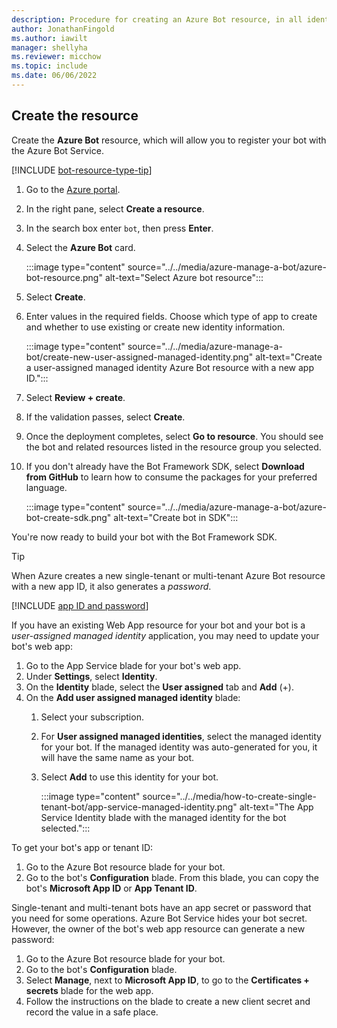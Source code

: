 ```yaml
---
description: Procedure for creating an Azure Bot resource, in all identity-management flavors.
author: JonathanFingold
ms.author: iawilt
manager: shellyha
ms.reviewer: micchow
ms.topic: include
ms.date: 06/06/2022
---
```


## Create the resource

Create the **Azure Bot** resource, which will allow you to register your bot with the Azure Bot Service.

[!INCLUDE [bot-resource-type-tip](../bot-resource-type-tip.md)]

1. Go to the [Azure portal](https://portal.azure.com/).
1. In the right pane, select **Create a resource**.
1. In the search box enter `bot`, then press **Enter**.
1. Select the **Azure Bot** card.

    :::image type="content" source="../../media/azure-manage-a-bot/azure-bot-resource.png" alt-text="Select Azure bot resource":::

1. Select **Create**.
1. Enter values in the required fields.
    Choose which type of app to create and whether to use existing or create new identity information.

    :::image type="content" source="../../media/azure-manage-a-bot/create-new-user-assigned-managed-identity.png" alt-text="Create a user-assigned managed identity Azure Bot resource with a new app ID.":::

1. Select **Review + create**.
1. If the validation passes, select **Create**.
1. Once the deployment completes, select **Go to resource**. You should see the bot and related resources listed in the resource group you selected.
1. If you don't already have the Bot Framework SDK, select **Download from GitHub** to learn how to consume the packages for your preferred language.

    :::image type="content" source="../../media/azure-manage-a-bot/azure-bot-create-sdk.png" alt-text="Create bot in SDK":::

You're now ready to build your bot with the Bot Framework SDK.

> [!TIP]
> When Azure creates a new single-tenant or multi-tenant Azure Bot resource with a new app ID, it also generates a _password_.

[!INCLUDE [app ID and password](../authentication/azure-bot-appid-password.md)]

If you have an existing Web App resource for your bot and your bot is a _user-assigned managed identity_ application, you may need to update your bot's web app:

1. Go to the App Service blade for your bot's web app.
1. Under **Settings**, select **Identity**.
1. On the **Identity** blade, select the **User assigned** tab and **Add** (+).
1. On the **Add user assigned managed identity** blade:
    1. Select your subscription.
    1. For **User assigned managed identities**, select the managed identity for your bot. If the managed identity was auto-generated for you, it will have the same name as your bot.
    1. Select **Add** to use this identity for your bot.

        :::image type="content" source="../../media/how-to-create-single-tenant-bot/app-service-managed-identity.png" alt-text="The App Service Identity blade with the managed identity for the bot selected.":::

To get your bot's app or tenant ID:

1. Go to the Azure Bot resource blade for your bot.
1. Go to the bot's **Configuration** blade.
    From this blade, you can copy the bot's **Microsoft App ID** or **App Tenant ID**.

Single-tenant and multi-tenant bots have an app secret or password that you need for some operations.
Azure Bot Service hides your bot secret. However, the owner of the bot's web app resource can generate a new password:

1. Go to the Azure Bot resource blade for your bot.
1. Go to the bot's **Configuration** blade.
1. Select **Manage**, next to **Microsoft App ID**, to go to the **Certificates + secrets** blade for the web app.
1. Follow the instructions on the blade to create a new client secret and record the value in a safe place.
